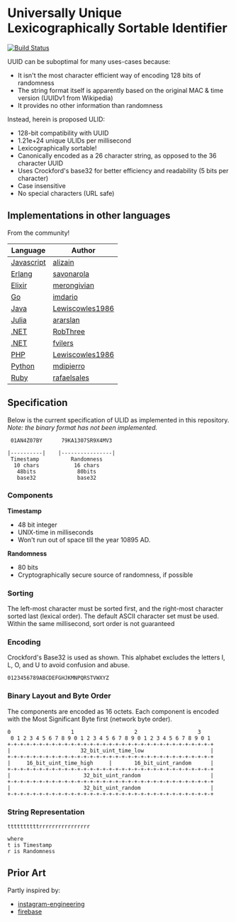 # Universally Unique Lexicographically Sortable Identifier

[![Build Status](https://travis-ci.org/mmacedoeu/rulid.rs.svg?branch=master)](https://travis-ci.org/mmacedoeu/rulid.rs)

UUID can be suboptimal for many uses-cases because:

-   It isn't the most character efficient way of encoding 128 bits of randomness
-   The string format itself is apparently based on the original MAC & time version (UUIDv1 from Wikipedia)
-   It provides no other information than randomness

Instead, herein is proposed ULID:

-   128-bit compatibility with UUID
-   1.21e+24 unique ULIDs per millisecond
-   Lexicographically sortable!
-   Canonically encoded as a 26 character string, as opposed to the 36 character UUID
-   Uses Crockford's base32 for better efficiency and readability (5 bits per character)
-   Case insensitive
-   No special characters (URL safe)

## Implementations in other languages

From the community!

| Language | Author |
| -------- | ------ |
| [Javascript](https://github.com/alizain/ulid) | [alizain](https://github.com/alizain) |
| [Erlang](https://github.com/savonarola/ulid) | [savonarola](https://github.com/savonarola) |
| [Elixir](https://github.com/merongivian/ulid) | [merongivian](https://github.com/merongivian) |
| [Go](https://github.com/imdario/go-ulid) | [imdario](https://github.com/imdario/) |
| [Java](https://github.com/Lewiscowles1986/jULID) | [Lewiscowles1986](https://github.com/Lewiscowles1986) |
| [Julia](https://github.com/ararslan/ULID.jl) | [ararslan](https://github.com/ararslan) |
| [.NET](https://github.com/RobThree/NUlid) | [RobThree](https://github.com/RobThree)
| [.NET](https://github.com/fvilers/ulid.net) | [fvilers](https://github.com/fvilers)
| [PHP](https://github.com/Lewiscowles1986/ulid) | [Lewiscowles1986](https://github.com/Lewiscowles1986) |
| [Python](https://github.com/mdipierro/ulid) | [mdipierro](https://github.com/mdipierro) |
| [Ruby](https://github.com/rafaelsales/ulid) | [rafaelsales](https://github.com/rafaelsales) |

## Specification

Below is the current specification of ULID as implemented in this repository. *Note: the binary format has not been implemented.*

```
 01AN4Z07BY      79KA1307SR9X4MV3

|----------|    |----------------|
 Timestamp          Randomness
  10 chars           16 chars
   48bits             80bits
   base32             base32
```

### Components

**Timestamp**
-   48 bit integer
-   UNIX-time in milliseconds
-   Won't run out of space till the year 10895 AD.

**Randomness**
-   80 bits
-   Cryptographically secure source of randomness, if possible

### Sorting

The left-most character must be sorted first, and the right-most character sorted last (lexical order). The default ASCII character set must be used. Within the same millisecond, sort order is not guaranteed

### Encoding

Crockford's Base32 is used as shown. This alphabet excludes the letters I, L, O, and U to avoid confusion and abuse.

```
0123456789ABCDEFGHJKMNPQRSTVWXYZ
```

### Binary Layout and Byte Order

The components are encoded as 16 octets. Each component is encoded with the Most Significant Byte first (network byte order).

```
0                   1                   2                   3
 0 1 2 3 4 5 6 7 8 9 0 1 2 3 4 5 6 7 8 9 0 1 2 3 4 5 6 7 8 9 0 1
+-+-+-+-+-+-+-+-+-+-+-+-+-+-+-+-+-+-+-+-+-+-+-+-+-+-+-+-+-+-+-+-+
|                      32_bit_uint_time_low                     |
+-+-+-+-+-+-+-+-+-+-+-+-+-+-+-+-+-+-+-+-+-+-+-+-+-+-+-+-+-+-+-+-+
|     16_bit_uint_time_high     |       16_bit_uint_random      |
+-+-+-+-+-+-+-+-+-+-+-+-+-+-+-+-+-+-+-+-+-+-+-+-+-+-+-+-+-+-+-+-+
|                       32_bit_uint_random                      |
+-+-+-+-+-+-+-+-+-+-+-+-+-+-+-+-+-+-+-+-+-+-+-+-+-+-+-+-+-+-+-+-+
|                       32_bit_uint_random                      |
+-+-+-+-+-+-+-+-+-+-+-+-+-+-+-+-+-+-+-+-+-+-+-+-+-+-+-+-+-+-+-+-+
```

### String Representation

```
ttttttttttrrrrrrrrrrrrrrrr

where
t is Timestamp
r is Randomness
```

## Prior Art

Partly inspired by:
-   [instagram-engineering](http://instagram-engineering.tumblr.com/post/10853187575/sharding-ids-at-instagram)
-   [firebase](https://firebase.googleblog.com/2015/02/the-2120-ways-to-ensure-unique_68.html)
